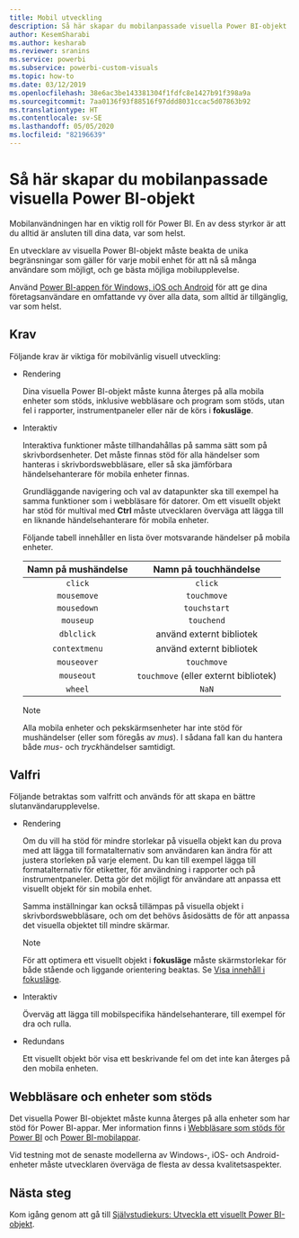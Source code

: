 ```yaml
---
title: Mobil utveckling
description: Så här skapar du mobilanpassade visuella Power BI-objekt
author: KesemSharabi
ms.author: kesharab
ms.reviewer: sranins
ms.service: powerbi
ms.subservice: powerbi-custom-visuals
ms.topic: how-to
ms.date: 03/12/2019
ms.openlocfilehash: 38e6ac3be143381304f1fdfc8e1427b91f398a9a
ms.sourcegitcommit: 7aa0136f93f88516f97ddd8031ccac5d07863b92
ms.translationtype: HT
ms.contentlocale: sv-SE
ms.lasthandoff: 05/05/2020
ms.locfileid: "82196639"
---
```

# <a name="how-to-create-mobile-friendly-power-bi-visuals"></a>Så här skapar du mobilanpassade visuella Power BI-objekt
Mobilanvändningen har en viktig roll för Power BI. En av dess styrkor är att du alltid är ansluten till dina data, var som helst.

En utvecklare av visuella Power BI-objekt måste beakta de unika begränsningar som gäller för varje mobil enhet för att nå så många användare som möjligt, och ge bästa möjliga mobilupplevelse.

Använd [Power BI-appen för Windows, iOS och Android](/power-bi/consumer/mobile/mobile-apps-for-mobile-devices) för att ge dina företagsanvändare en omfattande vy över alla data, som alltid är tillgänglig, var som helst.

## <a name="requirements"></a>Krav

Följande krav är viktiga för mobilvänlig visuell utveckling:

- Rendering

  Dina visuella Power BI-objekt måste kunna återges på alla mobila enheter som stöds, inklusive webbläsare och program som stöds, utan fel i rapporter, instrumentpaneler eller när de körs i **fokusläge**. 

- Interaktiv

  Interaktiva funktioner måste tillhandahållas på samma sätt som på skrivbordsenheter. Det måste finnas stöd för alla händelser som hanteras i skrivbordswebbläsare, eller så ska jämförbara händelsehanterare för mobila enheter finnas.
  
  Grundläggande navigering och val av datapunkter ska till exempel ha samma funktioner som i webbläsare för datorer. Om ett visuellt objekt har stöd för multival med **Ctrl** måste utvecklaren överväga att lägga till en liknande händelsehanterare för mobila enheter.

  Följande tabell innehåller en lista över motsvarande händelser på mobila enheter.

  | Namn på mushändelse | Namn på touchhändelse |
  |:----------------:|:----------------:|
  | `click` | `click` |
  | `mousemove` | `touchmove` |
  | `mousedown` | `touchstart` |
  | `mouseup` | `touchend` |
  | `dblclick` | använd externt bibliotek |
  | `contextmenu` | använd externt bibliotek |
  | `mouseover` | `touchmove` |
  | `mouseout` | `touchmove` (eller externt bibliotek) |
  | `wheel` | `NaN` |

  > [!NOTE]
  > Alla mobila enheter och pekskärmsenheter har inte stöd för mushändelser (eller som föregås av *mus*). I sådana fall kan du hantera både *mus*- och *tryck*händelser samtidigt.

## <a name="optional"></a>Valfri
Följande betraktas som valfritt och används för att skapa en bättre slutanvändarupplevelse.

- Rendering

  Om du vill ha stöd för mindre storlekar på visuella objekt kan du prova med att lägga till formatalternativ som användaren kan ändra för att justera storleken på varje element. Du kan till exempel lägga till formatalternativ för etiketter, för användning i rapporter och på instrumentpaneler. Detta gör det möjligt för användare att anpassa ett visuellt objekt för sin mobila enhet.
  
  Samma inställningar kan också tillämpas på visuella objekt i skrivbordswebbläsare, och om det behövs åsidosätts de för att anpassa det visuella objektet till mindre skärmar.

  > [!NOTE]
  > För att optimera ett visuellt objekt i **fokusläge** måste skärmstorlekar för både stående och liggande orientering beaktas. Se [Visa innehåll i fokusläge](/power-bi/consumer/end-user-focus).

- Interaktiv

  Överväg att lägga till mobilspecifika händelsehanterare, till exempel för dra och rulla.

- Redundans

  Ett visuellt objekt bör visa ett beskrivande fel om det inte kan återges på den mobila enheten.

## <a name="supported-browsers-and-devices"></a>Webbläsare och enheter som stöds
Det visuella Power BI-objektet måste kunna återges på alla enheter som har stöd för Power BI-appar. Mer information finns i [Webbläsare som stöds för Power BI](/power-bi/power-bi-browsers) och [Power BI-mobilappar](/power-bi/consumer/mobile/mobile-apps-for-mobile-devices).

Vid testning mot de senaste modellerna av Windows-, iOS- och Android-enheter måste utvecklaren överväga de flesta av dessa kvalitetsaspekter.

## <a name="next-steps"></a>Nästa steg
Kom igång genom att gå till [Självstudiekurs: Utveckla ett visuellt Power BI-objekt](/power-bi/developer/visuals/custom-visual-develop-tutorial).
